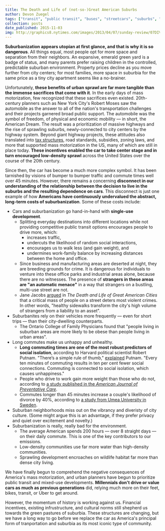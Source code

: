 ```yaml
---
title: The Death and Life of (not-so-)Great American Suburbs
author: Devon Zuegel
tags: ["transit", "public transit", "buses", "streetcars", "suburbs", "cities"]
collection: posts
date_published: 2015-11-03
img: http://graphics8.nytimes.com/images/2013/04/07/sunday-review/07DIVIDE/07DIVIDE-tmagArticle.jpg
---
```


**Suburbanization appears utopian at first glance, and that is why it is so dangerous**. All things equal, most people opt for more space and separation from their neighbors. An expansive, emerald green yard is a badge of status, and many parents prefer raising children in the controlled, predictable suburban environment. Property prices decline as you move further from city centers; for most families, more space in suburbia for the same price as a tiny city apartment seems like a no-brainer.

Unfortunately, **these benefits of urban sprawl are far more tangible than the immense sacrifices that come with it**. In the early days of mass motorization, few recognized that these sacrifices even existed. 20th-century planners such as New York City's Robert Moses saw the automobile as the answer to all of the nation's transportation challenges and their projects garnered broad public support. The automobile was the symbol of freedom, of physical and economic mobility –– in short, the American Dream. The result was a prioritization of massive highways and the rise of sprawling suburbs, newly-connected to city centers by the highway system. Beyond giant highway projects, these attitudes also translated into [tax structures](http://www.motherjones.com/environment/2014/02/9-reasons-united-states-car-dependent-europe), road standards, subsidies, zoning laws, and more that supported mass motorization in the US, many of which are still in place today. **These incentives enabled the car to take center stage and in turn encouraged low-density sprawl** across the United States over the course of the 20th century.

Since then, the car has become a much more complex symbol. It has been tarnished by visions of bumper to bumper traffic and commute times well over 45 minutes. However, there remains a concerning **disconnect in our understanding of the relationship between the decision to live in the suburbs and the resulting dependence on cars**. This disconnect is just one example of how **Americans have continuously undervalued the abstract, long-term costs of suburbanization**. Some of these costs include:

- Cars and suburbanization go hand-in-hand with **single-use development**.
    + Splitting everyday destinations into different locations while not providing competitive public transit options encourages people to drive more, which:
        * increases traffic,
        * undercuts the likelihood of random social interactions,
        * encourages us to walk less (and gain weight), and
        * undermines work-family balance by increasing distances between the home and office.
    + Since business and manufacturing areas are deserted at night, they are breeding grounds for crime. It is dangerous for individuals to venture into these office parks and industrial areas alone, because there are no witnesses. The presence of **strangers in these areas are "an automatic menace"** in a way that strangers on a bustling, multi-use street are not.
    + Jane Jacobs [argued](https://en.wikipedia.org/wiki/The_Death_and_Life_of_Great_American_Cities) in *The Death and Life of Great American Cities* that a critical mass of people on a street deters most violent crimes. In other words, "healthy sidewalks transform the city's high volume of strangers from a liability to an asset".
- Suburbanites rely on their vehicles more frequently –– even for short trips –– than their city-dwelling counterparts.
    + The Ontario College of Family Physicians found that "people living in suburban areas are more likely to be obese than people living in urban areas".
- Long commutes make us unhappy and unhealthy.
    + **Long commuting times are one of the most robust predictors of social isolation**, according to Harvard political scientist Robert Putnam. "There’s a simple rule of thumb," [explained](http://www.newyorker.com/magazine/2007/04/16/there-and-back-again) Putnam. "Every ten minutes of commuting results in ten per cent fewer social connections. Commuting is connected to social isolation, which causes unhappiness."
    + People who drive to work gain more weight than those who do not, according to [a study published in the *American Journal of Preventative Care*](http://www.cfah.org/hbns/2013/commuting-to-work-by-car-linked-to-weight-gain).
    + Commutes longer than 45 minutes increase a couple's likelihood of divorce by 40%, according to [a study from Umea University in Sweden](http://www.thelocal.se/20110524/33966).
- Suburban neighborhoods miss out on the vibrancy and diveristy of city culture. (Some might argue this is an advantage, if they prefer privacy and quiet over excitement and novelty.)
- Suburbanization is really, really bad for the environment.
    + The average American spends 200 hours –– over 8 straight days –– on their daily commute. This is one of the key contributors to our emissions.
    + Low-density communities use far more water than high-density communities.
    + Sprawling development encroaches on wildlife habitat far more than dense city living.

We have finally begun to comprehend the negative consequences of America's mass motorization, and urban planners have begun to prioritize public transit and mixed-use developments. **Millennials don't drive or value cars as much as previous generations** did, relying much more on their feet, bikes, transit, or Uber to get around.

However, the momentum of history is working against us. Financial incentives, existing infrustructure, and cultural norms still shepherd us towards the green pastures of suburbia. These structures are changing, but we have a long way to go before we replace the car as America's principal form of tranportation and suburbia as its most iconic type of community.
